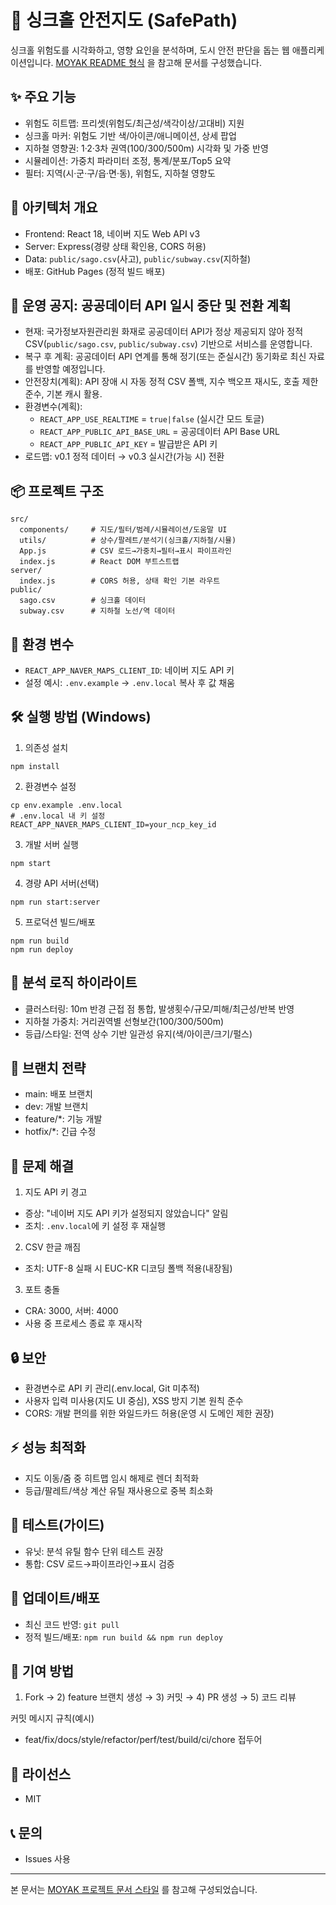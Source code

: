 # 🚧 싱크홀 안전지도 (SafePath)

싱크홀 위험도를 시각화하고, 영향 요인을 분석하며, 도시 안전 판단을 돕는
웹 애플리케이션입니다. [MOYAK README 형식](https://github.com/nara9yo/moyak)
을 참고해 문서를 구성했습니다.

## ✨ 주요 기능

- 위험도 히트맵: 프리셋(위험도/최근성/색각이상/고대비) 지원
- 싱크홀 마커: 위험도 기반 색/아이콘/애니메이션, 상세 팝업
- 지하철 영향권: 1·2·3차 권역(100/300/500m) 시각화 및 가중 반영
- 시뮬레이션: 가중치 파라미터 조정, 통계/분포/Top5 요약
- 필터: 지역(시·군·구/읍·면·동), 위험도, 지하철 영향도

## 🧱 아키텍처 개요

- Frontend: React 18, 네이버 지도 Web API v3
- Server: Express(경량 상태 확인용, CORS 허용)
- Data: `public/sago.csv`(사고), `public/subway.csv`(지하철)
- 배포: GitHub Pages (정적 빌드 배포)

## 📢 운영 공지: 공공데이터 API 일시 중단 및 전환 계획

- 현재: 국가정보자원관리원 화재로 공공데이터 API가 정상 제공되지 않아
  정적 CSV(`public/sago.csv`, `public/subway.csv`) 기반으로 서비스를 운영합니다.
- 복구 후 계획: 공공데이터 API 연계를 통해 정기(또는 준실시간) 동기화로
  최신 자료를 반영할 예정입니다.
- 안전장치(계획): API 장애 시 자동 정적 CSV 폴백, 지수 백오프 재시도,
  호출 제한 준수, 기본 캐시 활용.
- 환경변수(계획):
  - `REACT_APP_USE_REALTIME` = `true|false` (실시간 모드 토글)
  - `REACT_APP_PUBLIC_API_BASE_URL` = 공공데이터 API Base URL
  - `REACT_APP_PUBLIC_API_KEY` = 발급받은 API 키
- 로드맵: v0.1 정적 데이터 → v0.3 실시간(가능 시) 전환

## 📦 프로젝트 구조

```
src/
  components/     # 지도/필터/범례/시뮬레이션/도움말 UI
  utils/          # 상수/팔레트/분석기(싱크홀/지하철/시뮬)
  App.js          # CSV 로드→가중치→필터→표시 파이프라인
  index.js        # React DOM 부트스트랩
server/
  index.js        # CORS 허용, 상태 확인 기본 라우트
public/
  sago.csv        # 싱크홀 데이터
  subway.csv      # 지하철 노선/역 데이터
```

## 🔑 환경 변수

- `REACT_APP_NAVER_MAPS_CLIENT_ID`: 네이버 지도 API 키
- 설정 예시: `.env.example` → `.env.local` 복사 후 값 채움

## 🛠 실행 방법 (Windows)

1) 의존성 설치
```
npm install
```

2) 환경변수 설정
```
cp env.example .env.local
# .env.local 내 키 설정
REACT_APP_NAVER_MAPS_CLIENT_ID=your_ncp_key_id
```

3) 개발 서버 실행
```
npm start
```

4) 경량 API 서버(선택)
```
npm run start:server
```

5) 프로덕션 빌드/배포
```
npm run build
npm run deploy
```

## 🧮 분석 로직 하이라이트

- 클러스터링: 10m 반경 근접 점 통합, 발생횟수/규모/피해/최근성/반복 반영
- 지하철 가중치: 거리권역별 선형보간(100/300/500m)
- 등급/스타일: 전역 상수 기반 일관성 유지(색/아이콘/크기/펄스)

## 🧩 브랜치 전략

- main: 배포 브랜치
- dev: 개발 브랜치
- feature/*: 기능 개발
- hotfix/*: 긴급 수정

## 🧰 문제 해결

1) 지도 API 키 경고
- 증상: "네이버 지도 API 키가 설정되지 않았습니다" 알림
- 조치: `.env.local`에 키 설정 후 재실행

2) CSV 한글 깨짐
- 조치: UTF-8 실패 시 EUC-KR 디코딩 폴백 적용(내장됨)

3) 포트 충돌
- CRA: 3000, 서버: 4000
- 사용 중 프로세스 종료 후 재시작

## 🔒 보안

- 환경변수로 API 키 관리(.env.local, Git 미추적)
- 사용자 입력 미사용(지도 UI 중심), XSS 방지 기본 원칙 준수
- CORS: 개발 편의를 위한 와일드카드 허용(운영 시 도메인 제한 권장)

## ⚡ 성능 최적화

- 지도 이동/줌 중 히트맵 임시 해제로 렌더 최적화
- 등급/팔레트/색상 계산 유틸 재사용으로 중복 최소화

## 🧪 테스트(가이드)

- 유닛: 분석 유틸 함수 단위 테스트 권장
- 통합: CSV 로드→파이프라인→표시 검증

## 🚀 업데이트/배포

- 최신 코드 반영: `git pull`
- 정적 빌드/배포: `npm run build && npm run deploy`

## 🤝 기여 방법

1) Fork → 2) feature 브랜치 생성 → 3) 커밋
→ 4) PR 생성 → 5) 코드 리뷰

커밋 메시지 규칙(예시)
- feat/fix/docs/style/refactor/perf/test/build/ci/chore 접두어

## 📜 라이선스

- MIT

## 📞 문의

- Issues 사용

---

본 문서는 [MOYAK 프로젝트 문서 스타일](https://github.com/nara9yo/moyak)
를 참고해 구성되었습니다.

